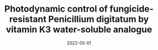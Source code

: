 ---
title: "Photodynamic control of fungicide-resistant Penicillium digitatum by vitamin K3 water-soluble analogue"
collection: publications
permalink: /publication/fungi
date: 2022-05-01
venue: 'Food Control'
paperurl: '/files/pdf/teaching/fungi.pdf'
link: 'https://doi.org/10.1016/j.foodcont.2021.108807'
citation: 'Li, X., Sheng, L., Sbodio, A. O., Zhang, Z., Sun, G., Blanco-Ulate, B., & Wang, L. (2022). Photodynamic control of fungicide-resistant Penicillium digitatum by vitamin K3 water-soluble analogue. Food Control, 135, 108807.https://doi.org/10.1016/j.foodcont.2021.108807
'
---